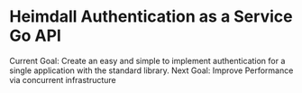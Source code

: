 # Heimdall Authentication as a Service Go API
Current Goal: Create an easy and simple to implement authentication for a single application with the standard library.
Next Goal: Improve Performance via concurrent infrastructure 
